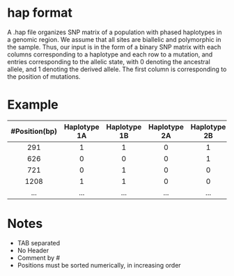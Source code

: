 hap format
==========
A .hap file organizes SNP matrix of a population with phased haplotypes in a genomic region.
We assume that all sites are biallelic and polymorphic in the sample. Thus, our input is in
the form of a binary SNP matrix with each columns corresponding to a haplotype and each row
to a mutation, and entries corresponding to the allelic state, with 0 denoting the ancestral
allele, and 1 denoting the derived allele. The first column is corresponding to the position
of mutations.

Example
==========
| #Position(bp) | Haplotype 1A | Haplotype 1B | Haplotype 2A | Haplotype 2B | ... |
|:----------:|:---------:|:---------:|:---------:|:---------:|:--------------------:|
 291 |    1    |    1    |    0    |    1    |    ...    |
| 626 |    0    |    0    |    0    |    1    |    ...    |
| 721 |    0    |    1    |    0    |    0    |    ...    |
| 1208 |    1    |    1    |    0    |    0    |    ...    |
| ... |    ...    |    ...    |    ...    |    ...    |    ...    |    ...    |

Notes
==========
* TAB separated  
* No Header  
* Comment by #
* Positions must be sorted numerically, in increasing order
